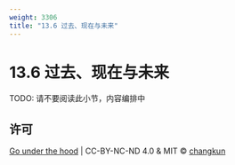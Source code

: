 ```yaml
---
weight: 3306
title: "13.6 过去、现在与未来"
---
```


# 13.6 过去、现在与未来

TODO: 请不要阅读此小节，内容编排中


## 许可

[Go under the hood](https://github.com/changkun/go-under-the-hood) | CC-BY-NC-ND 4.0 & MIT &copy; [changkun](https://changkun.de)